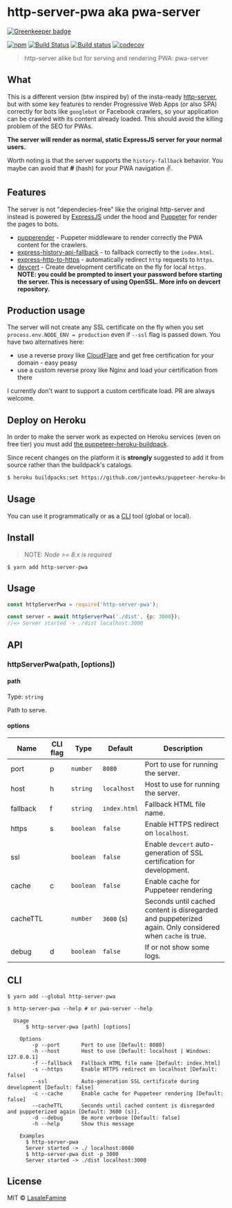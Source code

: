 # http-server-pwa aka pwa-server
[![Greenkeeper badge](https://badges.greenkeeper.io/LasaleFamine/http-server-pwa.svg)](https://greenkeeper.io/)

[![npm](https://img.shields.io/npm/v/http-server-pwa.svg?style=flat)](https://github.com/LasaleFamine/http-server-pwa) [![Build Status](https://travis-ci.org/LasaleFamine/http-server-pwa.svg?branch=master&style=flat)](https://travis-ci.org/LasaleFamine/http-server-pwa) [![Build status](https://ci.appveyor.com/api/projects/status/k5ssy06tt4ru1269?svg=true&style=flat)](https://ci.appveyor.com/project/LasaleFamine/http-server-pwa) [![codecov](https://codecov.io/gh/LasaleFamine/http-server-pwa/badge.svg?branch=master&style=flat)](https://codecov.io/gh/LasaleFamine/http-server-pwa?branch=master)

> http-server alike but for serving and rendering PWA: pwa-server

## What

This is a different version (btw inspired by) of the insta-ready [http-server](https://github.com/indexzero/http-server), but with some key features to render Progressive Web Apps (or also SPA) correctly for bots like `googlebot` or Facebook crawlers, so your application can be crawled with its content already loaded. This should avoid the killing problem of the SEO for PWAs.

**The server will render as normal, static ExpressJS server for your normal users.**

Worth noting is that the server supports the `history-fallback` behavior. You maybe can avoid that ***#*** (hash) for your PWA navigation ✌️.

## Features

The server is not "dependecies-free" like the original http-server and instead is powered by [ExpressJS](https://github.com/expressjs/express) under the hood and [Puppeter](https://github.com/GoogleChrome/puppeteer/) for render the pages to bots.

* [pupperender](https://github.com/LasaleFamine/pupperender) - Puppeter middleware to render correctly the PWA content for the crawlers.
* [express-history-api-fallback](https://www.npmjs.com/package/express-history-api-fallback) - to fallback correctly to the `index.html`.
* [express-http-to-https](https://www.npmjs.com/package/express-http-to-https) - automatically redirect `http` requests to `https`.
* [devcert](https://github.com/davewasmer/devcert) - Create development certificate on the fly for local `https`. **NOTE: you could be prompted to insert your password before starting the server. This is necessary of using OpenSSL. More info on devcert repository.**

## Production usage

The server will not create any SSL certificate on the fly when you set `process.env.NODE_ENV = production` even if `--ssl` flag is passed down.
You have two alternatives here:
- use a reverse proxy like [CloudFlare](https://cloudflare.com) and get free certification for your domain - easy peasy
- use a custom reverse proxy like Nginx and load your certification from there

I currently don't want to support a custom certificate load. PR are always welcome.

## Deploy on Heroku

In order to make the server work as expected on Heroku services (even on free tier) you must add [the puppeteer-heroku-buildpack](https://github.com/jontewks/puppeteer-heroku-buildpack).

Since recent changes on the platform it is **strongly** suggested to add it from source rather than the buildpack's catalogs.

```bash
$ heroku buildpacks:set https://github.com/jontewks/puppeteer-heroku-buildpack.git
```

## Usage

You can use it programmatically or as a [CLI](#CLI) tool (global or local).

## Install
> NOTE: *Node >= 8.x is required*

```
$ yarn add http-server-pwa
```

## Usage

```js
const httpServerPwa = require('http-server-pwa');

const server = await httpServerPwa('./dist', {p: 3000});
//=> Server started -> ./dist localhost:3000
```

## API

### httpServerPwa(path, [options])

#### path

Type: `string`

Path to serve.

#### options

| Name | CLI flag | Type | Default | Description |
|------|--------------|------|---------|-------------|
| port | p | `number` | `8080` | Port to use for running the server. |
| host | h | `string` | `localhost` | Host to use for running the server. |
| fallback | f | `string` | `index.html` | Fallback HTML file name. |
| https | s | `boolean` | `false` | Enable HTTPS redirect on `localhost`.|
| ssl |  | `boolean` | `false` | Enable `devcert` auto-generation of SSL certification for development.|
| cache | c | `boolean` | `false` | Enable cache for Puppeteer rendering|
| cacheTTL |  | `number` | `3600` (s) | Seconds until cached content is disregarded and puppeterized again. Only considered when `cache` is true.|
| debug | d | `boolean` | `false` | If or not show some logs.|

## CLI

```
$ yarn add --global http-server-pwa
```

```
$ http-server-pwa --help # or pwa-server --help

  Usage
	  $ http-server-pwa [path] [options]

	Options
		-p --port       Port to use [Default: 8080]
		-h --host       Host to use [Default: localhost | Windows: 127.0.0.1]
		-f --fallback   Fallback HTML file name [Default: index.html]
		-s --https      Enable HTTPS redirect on localhost [Default: false]
		--ssl           Auto-generation SSL certificate during development [Default: false]
		-c --cache      Enable cache for Puppeteer rendering [Default: false]
		--cacheTTL      Seconds until cached content is disregarded and puppeterized again [Default: 3600 (s)].
		-d --debug      Be more verbose [Default: false]
		-h --help       Show this message

	Examples
	  $ http-server-pwa
	  Server started -> ./ localhost:8080
	  $ http-server-pwa dist -p 3000
	  Server started -> ./dist localhost:3000
```


## License

MIT © [LasaleFamine](https://godev.space)

